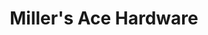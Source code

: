 ---
title: "Miller's Ace Hardware"
url: /citrus-heights/millers-ace-hardware/
shop: doityourself
---
